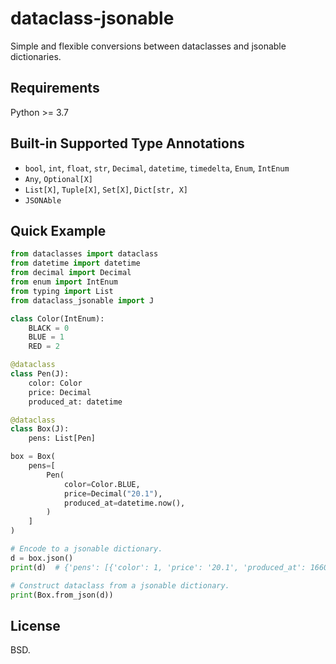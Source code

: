 # dataclass-jsonable

Simple and flexible conversions between dataclasses and jsonable dictionaries.

## Requirements

Python >= 3.7

## Built-in Supported Type Annotations

* `bool`, `int`, `float`, `str`, `Decimal`, `datetime`, `timedelta`, `Enum`, `IntEnum`
* `Any`, `Optional[X]`
* `List[X]`, `Tuple[X]`, `Set[X]`, `Dict[str, X]`
* `JSONAble`

## Quick Example

```python
from dataclasses import dataclass
from datetime import datetime
from decimal import Decimal
from enum import IntEnum
from typing import List
from dataclass_jsonable import J

class Color(IntEnum):
    BLACK = 0
    BLUE = 1
    RED = 2

@dataclass
class Pen(J):
    color: Color
    price: Decimal
    produced_at: datetime

@dataclass
class Box(J):
    pens: List[Pen]

box = Box(
    pens=[
        Pen(
            color=Color.BLUE,
            price=Decimal("20.1"),
            produced_at=datetime.now(),
        )
    ]
)

# Encode to a jsonable dictionary.
d = box.json()
print(d)  # {'pens': [{'color': 1, 'price': '20.1', 'produced_at': 1660023062}]}

# Construct dataclass from a jsonable dictionary.
print(Box.from_json(d))
```



## License

BSD.
